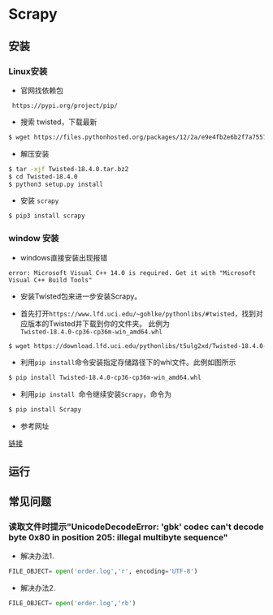 # Scrapy

## 安装

### Linux安装

- 官网找依赖包 

```text
 https://pypi.org/project/pip/
```

- 搜索 twisted，下载最新

```bash
$ wget https://files.pythonhosted.org/packages/12/2a/e9e4fb2e6b2f7a75577e0614926819a472934b0b85f205ba5d5d2add54d0/Twisted-18.4.0.tar.bz2
```

- 解压安装

```bash
$ tar -xjf Twisted-18.4.0.tar.bz2
$ cd Twisted-18.4.0
$ python3 setup.py install
```

- 安装 `scrapy`

```bash
$ pip3 install scrapy
```

### window 安装

- windows直接安装出现报错

```text
error: Microsoft Visual C++ 14.0 is required. Get it with "Microsoft Visual C++ Build Tools"
```

- 安装Twisted包来进一步安装Scrapy。

- 首先打开`https://www.lfd.uci.edu/~gohlke/pythonlibs/#twisted`，找到对应版本的Twisted并下载到你的文件夹。
此例为`Twisted‑18.4.0‑cp36‑cp36m‑win_amd64.whl`

```bash
$ wget https://download.lfd.uci.edu/pythonlibs/t5ulg2xd/Twisted-18.4.0-cp36-cp36m-win_amd64.whl
```

- 利用`pip install`命令安装指定存储路径下的whl文件。此例如图所示

```bash
$ pip install Twisted‑18.4.0‑cp36‑cp36m‑win_amd64.whl
```

- 利用`pip install `命令继续安装`Scrapy`，命令为
 
```bash
$ pip install Scrapy
```

- 参考网址

[链接](https://blog.csdn.net/saucyj/article/details/79043443)


## 运行


## 常见问题

###  读取文件时提示"UnicodeDecodeError: 'gbk' codec can't decode byte 0x80 in position 205: illegal multibyte sequence"

- 解决办法1.

```python
FILE_OBJECT= open('order.log','r', encoding='UTF-8')
```

- 解决办法2.

```python
FILE_OBJECT= open('order.log','rb')
```
　　

